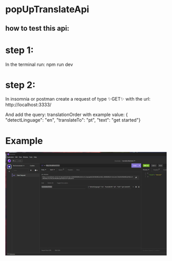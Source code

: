 # popUpTranslateApi

## how to test this api:

# step 1: 
In the terminal run: npm run dev

# step 2:
In insomnia or postman create a request of type ✨GET✨ with the url: http://localhost:3333/

And add the query: translationOrder
with example value: { "detectLinguage": "en", "translateTo": "pt", "text": "get started"}

# Example
![Alt text](image.png)
